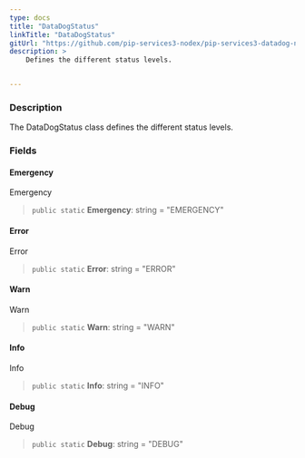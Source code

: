 ```yaml
---
type: docs
title: "DataDogStatus"
linkTitle: "DataDogStatus"
gitUrl: "https://github.com/pip-services3-nodex/pip-services3-datadog-nodex"
description: >
    Defines the different status levels.


---
```


### Description

The DataDogStatus class defines the different status levels.


### Fields

<span class="hide-title-link">

#### Emergency
Emergency
> `public static` **Emergency**: string = "EMERGENCY"
#### Error
Error
> `public static` **Error**: string = "ERROR"
#### Warn
Warn
> `public static` **Warn**: string = "WARN"
#### Info
Info
> `public static` **Info**: string = "INFO"
#### Debug
Debug
> `public static` **Debug**: string = "DEBUG"

</span>
